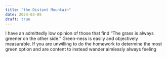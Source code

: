 ```yaml
---
title: "the Distant Mountain"
date: 2024-03-05
draft: true
---
```

I have an admittedly low opinion of those that find “The grass is always greener on the other side.” Green-ness is easily and objectively measurable. If you are unwilling to do the homework to determine the most green option and are content to instead wander aimlessly always feeling
<!--stackedit_data:
eyJoaXN0b3J5IjpbLTE1MDE3NzMzMTUsLTI3OTAwMzIxNV19
-->
